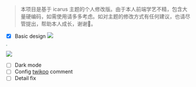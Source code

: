 > 本项目是基于 icarus 主题的个人修改版。由于本人前端学艺不精，包含大量硬编码，如需使用请多多考虑。如对主题的修改方式有任何建议，也请尽管提出，帮助本人成长，谢谢🙏。
- [x] Basic design
![](https://cdn.jsdelivr.net/gh/MannyCooper/Image-Hosting@main/img/展示2.png)

<img src="https://cdn.jsdelivr.net/gh/MannyCooper/Image-Hosting@main/img/motion-card2.gif" style="zoom:20%;" />

![](https://cdn.jsdelivr.net/gh/MannyCooper/Image-Hosting@main/img/motion-item.gif)
- [ ] Dark mode
- [ ] Config [twikoo](https://github.com/imaegoo/twikoo) comment
- [ ] Detail fix

